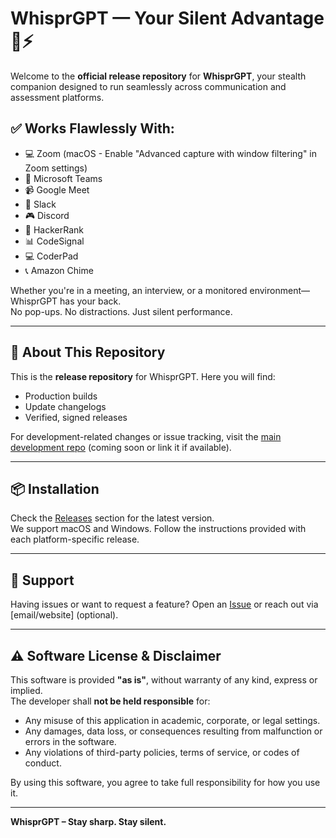# WhisprGPT — Your Silent Advantage 🤫⚡

Welcome to the **official release repository** for **WhisprGPT**, your stealth companion designed to run seamlessly across communication and assessment platforms.

## ✅ Works Flawlessly With:

- 💻 Zoom (macOS - Enable "Advanced capture with window filtering" in Zoom settings)
- 💬 Microsoft Teams  
- 📹 Google Meet  
- 💼 Slack  
- 🎮 Discord  
- 🧠 HackerRank  
- 📊 CodeSignal  
- 💻 CoderPad  
- 📞 Amazon Chime  

Whether you're in a meeting, an interview, or a monitored environment—WhisprGPT has your back.  
No pop-ups. No distractions. Just silent performance.

---

## 🚀 About This Repository

This is the **release repository** for WhisprGPT. Here you will find:

- Production builds
- Update changelogs
- Verified, signed releases

For development-related changes or issue tracking, visit the [main development repo](#) (coming soon or link it if available).

---

## 📦 Installation

Check the [Releases](https://github.com/whisprgpt/Prod-Release/releases) section for the latest version.  
We support macOS and Windows. Follow the instructions provided with each platform-specific release.

---

## 📩 Support

Having issues or want to request a feature? Open an [Issue](https://github.com/whisprgpt/Release/issues) or reach out via [email/website] (optional).

---

## ⚠️ Software License & Disclaimer

This software is provided **"as is"**, without warranty of any kind, express or implied.  
The developer shall **not be held responsible** for:

- Any misuse of this application in academic, corporate, or legal settings.  
- Any damages, data loss, or consequences resulting from malfunction or errors in the software.  
- Any violations of third-party policies, terms of service, or codes of conduct.

By using this software, you agree to take full responsibility for how you use it.

---

**WhisprGPT – Stay sharp. Stay silent.**
